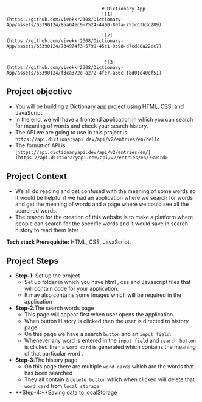                                        # Dictionary-App
                                       ![1](https://github.com/vivekkr2308/Dictionary-App/assets/65390124/85a64ec9-7524-4400-80fa-751cd3b3c289)

                                       ![2](https://github.com/vivekkr2308/Dictionary-App/assets/65390124/734974f3-5799-45c1-9c98-d7cd80a22ec7)

                                       
                                        ![3](https://github.com/vivekkr2308/Dictionary-App/assets/65390124/f3ca372e-a272-4fe7-a56c-f8d01e40ef51)



## Project o**bjective**

- You will be building a Dictionary app project using HTML, CSS, and JavaScript.
- In the end, we will have a frontend application in which you can search for meaning of words and check your search history.
- The API we are going to use in this project is    `https://api.dictionaryapi.dev/api/v2/entries/en/hello`
- The format of API is [`https://api.dictionaryapi.dev/api/v2/entries/en/](https://api.dictionaryapi.dev/api/v2/entries/en/)<word>`

## **Project Context**

- We all do reading and get confused with the meaning of some words so it would be helpful if we had an application where we search for words and get the meaning of words and a page where we could see all the searched words.
- The reason for the creation of this website is to make a platform where people can search for the specific words and it would save in search history to read them later .

**Tech stack Prerequisite:**  HTML, CSS, JavaScript.

## ****Project Steps****

- **Step-1**: Set up the project
    - Set up folder in which you have html , css and Javascript files that will contain code for your application.
    - It may also contains some images which will be required in the application
- **Step-2**:The search words page
    - This  page will appear first when user opens the application.
    - When button History is clicked then the user is directed to history page
    - On this page we have a search `button` and an `input field`.
    - Whenever any word is entered in the `input field` and `search button` is clicked then a `word card` is generated which contains the meaning of that particular word .
- **Step-3**:The history page
    - On this page there are multiple `word cards` which are the words that has been searched
    - They all contain a `delete button` which when clicked will delete that `word card` from `local storage`
- **Step-4:**Saving data to localStorage



